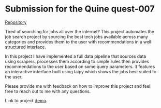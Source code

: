 # Submission for the Quine quest-007

[Repository](https://quine.sh/repo/pranshu-raj-211-from_Taipy_job_tracker-774027579?utm_source=copy&utm_share_context=rdp)

Tired of searching for jobs all over the internet? This project automates the job search project by sourcing the best tech jobs available across many categories and provides them to the user with recommendations in a well structured interface.

In this project I have implemented a full data pipeline that sources data using scrapers, processes them according to simple rules then provides recommendations to the user based on some query parameters.
It features an interactive interface built using taipy which shows the jobs best suited to the user.

Please provide me with feedback on how to improve this project and feel free to reach out to me with any questions.

Link to project [demo](https://drive.google.com/file/d/1c0blZZL1eIHh5n8_6OFFAVL34rNM6wwm/view?usp=sharing).
